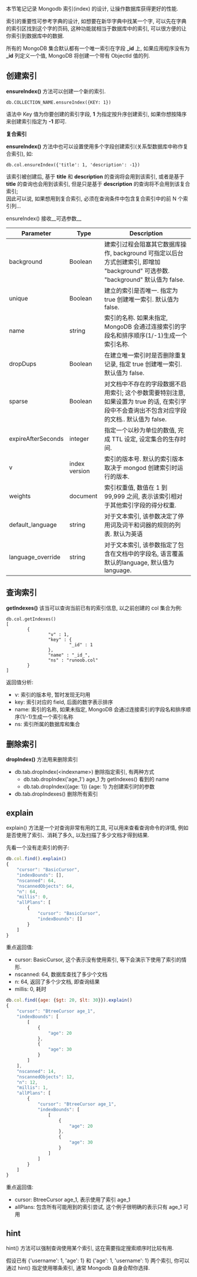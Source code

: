 本节笔记记录 Mongodb 索引(index) 的设计, 让操作数据库获得更好的性能.

索引的重要性可参考字典的设计, 如想要在新华字典中找某一个字, 可以先在字典的索引区找到这个字的页码, 这种功能就相当于数据库中的索引, 可以很方便的让你索引到数据库中的数据.

所有的 MongoDB 集合默认都有一个唯一索引在字段 __\_id__ 上, 如果应用程序没有为 __\_id__ 列定义一个值, MongoDB 将创建一个带有 ObjectId 值的列.

## 创建索引
__ensureIndex()__ 方法可以创建一个新的索引.

```
db.COLLECTION_NAME.ensureIndex({KEY: 1})
```

语法中 Key 值为你要创建的索引字段, __1__ 为指定按升序创建索引, 如果你想按降序来创建索引指定为 __-1__ 即可.

__复合索引__

__ensureIndex()__ 方法中也可以设置使用多个字段创建索引(关系型数据库中称作复合索引), 如:

```
db.col.ensureIndex({'title': 1, 'description': -1})
```

该索引被创建后, 基于 __title__ 和 __description__ 的查询将会用到该索引, 或者是基于 __title__ 的查询也会用到该索引, 但是只是基于 __description__ 的查询将不会用到该复合索引;<br>
因此可以说, 如果想用到复合索引, 必须在查询条件中包含复合索引中的前 N 个索引列...

ensureIndex() 接收__可选参数__

| Parameter          | Type          | Description                                                                                                                                  |
| ------------------ | ------------- | -------------------------------------------------------------------------------------------------------------------------------------------- |
| background         | Boolean       | 建索引过程会阻塞其它数据库操作, background 可指定以后台方式创建索引, 即增加 "background" 可选参数.  "background" 默认值为 false.             |
| unique             | Boolean       | 建立的索引是否唯一. 指定为 true 创建唯一索引. 默认值为 false.                                                                                |
| name               | string        | 索引的名称. 如果未指定, MongoDB 会通过连接索引的字段名和排序顺序(1/-1)生成一个索引名称.                                                      |
| dropDups           | Boolean       | 在建立唯一索引时是否删除重复记录, 指定 true 创建唯一索引. 默认值为 false.                                                                    |
| sparse             | Boolean       | 对文档中不存在的字段数据不启用索引; 这个参数需要特别注意, 如果设置为 true 的话, 在索引字段中不会查询出不包含对应字段的文档.. 默认值为 false. |
| expireAfterSeconds | integer       | 指定一个以秒为单位的数值, 完成 TTL 设定, 设定集合的生存时间.                                                                                 |
| v                  | index version | 索引的版本号. 默认的索引版本取决于 mongod 创建索引时运行的版本.                                                                              |
| weights            | document      | 索引权重值, 数值在 1 到 99,999 之间, 表示该索引相对于其他索引字段的得分权重.                                                                 |
| default_language   | string        | 对于文本索引, 该参数决定了停用词及词干和词器的规则的列表.  默认为英语                                                                        |
| language_override  | string        | 对于文本索引, 该参数指定了包含在文档中的字段名, 语言覆盖默认的language, 默认值为 language.                                                   |

## 查询索引
__getIndexes()__ 该当可以查询当前已有的索引信息, 以之前创建的 col 集合为例:

```
db.col.getIndexes()
[
        {
                "v" : 1,
                "key" : {
                        "_id" : 1
                },
                "name" : "_id_",
                "ns" : "runoob.col"
        }
]
```


返回值分析:

- v: 索引的版本号, 暂时发现无叼用
- key: 索引对应的 field, 后面的数字表示排序
- name: 索引的名称, 如果未指定, MongoDB 会通过连接索引的字段名和排序顺序(1/-1)生成一个索引名称
- ns: 索引所属的数据库和集合

## 删除索引
__dropIndex()__ 方法用来删除索引

- db.tab.dropIndex(<indexname\>) 删除指定索引, 有两种方式
    + db.tab.dropIndex('age\_1') age\_1 为 getIndexes() 看到的 name
    + db.tab.dropIndex({age: 1}) {age: 1} 为创建索引时的参数
- db.tab.dropIndexes() 删除所有索引

## explain
explain() 方法是一个对查询非常有用的工具, 可以用来查看查询命令的详情, 例如是否使用了索引、消耗了多久, 以及扫描了多少文档才得到结果.

先看一个没有走索引的例子:

```js
db.col.find().explain()
{
    "cursor": "BasicCursor",
    "indexBounds": [],
    "nscanned": 64,
    "nscannedObjects": 64,
    "n": 64,
    "millis": 0,
    "allPlans": [
        {
            "cursor": "BasicCursor",
            "indexBounds": []
        }
    ]
}
```

重点返回值:

- cursor: BasicCursor, 这个表示没有使用索引, 等下会演示下使用了索引的情形.
- nscanned: 64, 数据库查找了多少个文档
- n: 64, 返回了多个少文档, 即查询结果
- millis: 0, 耗时

```js
db.col.find({age: {$gt: 20, $lt: 30}}).explain()
{
    "cursor": "BtreeCursor age_1",
    "indexBounds": [
        [
            {
                "age": 20
            },
            {
                "age": 30
            }
        ]
    ],
    "nscanned": 14,
    "nscannedObjects": 12,
    "n": 12,
    "millis": 1,
    "allPlans": [
        {
            "cursor": "BtreeCursor age_1",
            "indexBounds": [
                [
                    {
                        "age": 20
                    },
                    {
                        "age": 30
                    }
                ]
            ]
        }
    ]
}

```

重点返回值:

- cursor: BtreeCursor age\_1, 表示使用了索引 age\_1
- allPlans: 包含所有可能用到的索引尝试, 这个例子很明确的表示只有 age\_1 可用

## hint
hint() 方法可以强制查询使用某个索引, 这在需要指定搜索顺序时比较有用.

假设已有 {'username': 1, 'age': 1} 和 {'age': 1, 'username': 1} 两个索引, 你可以通过 hint() 指定使用哪条索引, 通常 Mongodb 自身会帮你选择.
